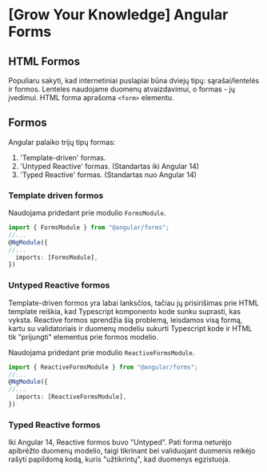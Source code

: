 # [Grow Your Knowledge] Angular Forms

## HTML Formos
Populiaru sakyti, kad internetiniai puslapiai būna dviejų tipų: sąrašai/lentelės ir formos. Lenteles naudojame duomenų atvaizdavimui, o formas - jų įvedimui.
HTML forma aprašoma `<form>` elementu.

## Formos

Angular palaiko trijų tipų formas:
1. 'Template-driven' formas.
2. 'Untyped Reactive' formas. (Standartas iki Angular 14)
3. 'Typed Reactive' formas. (Standartas nuo Angular 14)

### Template driven formos
Naudojama pridedant prie modulio `FormsModule`.
```ts
import { FormsModule } from "@angular/forms";
//...
@NgModule({
//...
  imports: [FormsModule],
})
```

### Untyped Reactive formos
Template-driven formos yra labai lanksčios, tačiau jų prisirišimas prie HTML template reiškia, kad Typescript komponento kode sunku suprasti, kas vyksta.
Reactive formos sprendžia šią problemą, leisdamos visą formą, kartu su validatoriais ir duomenų modeliu sukurti Typescript kode ir HTML tik "prijungti" elementus prie formos modelio.

Naudojama pridedant prie modulio `ReactiveFormsModule`.
```ts
import { ReactiveFormsModule } from "@angular/forms";
//...
@NgModule({
//...
  imports: [ReactiveFormsModule],
})
```
### Typed Reactive formos
Iki Angular 14, Reactive formos buvo "Untyped". Pati forma neturėjo apibrėžto duomenų modelio, taigi tikrinant bei validuojant duomenis reikėjo rašyti papildomą kodą, kuris "užtikrintų", kad duomenys egzistuoja.
